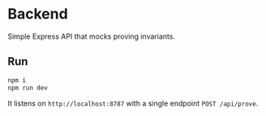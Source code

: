 # Backend

Simple Express API that mocks proving invariants.

## Run
```bash
npm i
npm run dev
```
It listens on `http://localhost:8787` with a single endpoint `POST /api/prove`.
